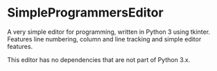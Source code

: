 # SimpleProgrammersEditor
A very simple editor for programming, written in Python 3 using tkinter.  Features line numbering, column and line tracking and simple editor features.

This editor has no dependencies that are not part of Python 3.x.  
